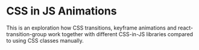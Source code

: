 # CSS in JS Animations

This is an exploration how CSS transitions, keyframe animations and react-transition-group work together with different CSS-in-JS libraries
compared to using CSS classes manually.